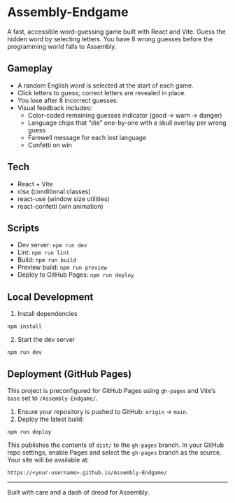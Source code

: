 # Assembly-Endgame

A fast, accessible word-guessing game built with React and Vite. Guess the hidden word by selecting letters. You have 8 wrong guesses before the programming world falls to Assembly.

## Gameplay

- A random English word is selected at the start of each game.
- Click letters to guess; correct letters are revealed in place.
- You lose after 8 incorrect guesses.
- Visual feedback includes:
  - Color-coded remaining guesses indicator (good → warn → danger)
  - Language chips that “die” one-by-one with a skull overlay per wrong guess
  - Farewell message for each lost language
  - Confetti on win

## Tech

- React + Vite
- clsx (conditional classes)
- react-use (window size utilities)
- react-confetti (win animation)

## Scripts

- Dev server: `npm run dev`
- Lint: `npm run lint`
- Build: `npm run build`
- Preview build: `npm run preview`
- Deploy to GitHub Pages: `npm run deploy`

## Local Development

1. Install dependencies

```
npm install
```

2. Start the dev server

```
npm run dev
```

## Deployment (GitHub Pages)

This project is preconfigured for GitHub Pages using `gh-pages` and Vite’s `base` set to `/Assembly-Endgame/`.

1. Ensure your repository is pushed to GitHub: `origin` → `main`.
2. Deploy the latest build:

```
npm run deploy
```

This publishes the contents of `dist/` to the `gh-pages` branch. In your GitHub repo settings, enable Pages and select the `gh-pages` branch as the source. Your site will be available at:

```
https://<your-username>.github.io/Assembly-Endgame/
```

---

Built with care and a dash of dread for Assembly.
